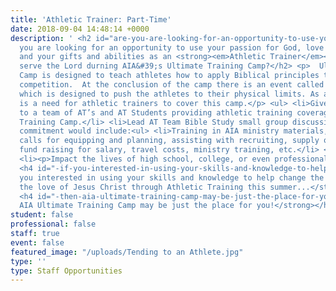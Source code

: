 ```yaml
---
title: 'Athletic Trainer: Part-Time'
date: 2018-09-04 14:48:14 +0000
description: ' <h2 id="are-you-are-looking-for-an-opportunity-to-use-your-passion-for-god-love-of-sports-and-your-gifts-and-abilities-as-an-_athletic-trainer_-to-serve-the-lord-durning-aia-s-ultimate-training-camp-">Are
  you are looking for an opportunity to use your passion for God, love of sports,
  and your gifts and abilities as an <strong><em>Athletic Trainer</em></strong> to
  serve the Lord durning AIA&#39;s Ultimate Training Camp?</h2> <p>  Ultimate Training
  Camp is designed to teach athletes how to apply Biblical principles to their athletic
  competition.  At the conclusion of the camp there is an event called the SPECIAL,
  which is designed to push the athletes to their physical limits. As a result there
  is a need for athletic trainers to cover this camp.</p> <ul> <li>Give leadership
  to a team of AT’s and AT Students providing athletic training coverage at an Ultimate
  Training Camp.</li> <li>Lead AT Team Bible Study small group discussions.</li> <li>Time
  commitment would include:<ul> <li>Training in AIA ministry materials, conference
  calls for equipping and planning, assisting with recruiting, supply ordering, and
  fund raising for salary, travel costs, ministry training, etc.</li> </ul> </li>
  <li><p>Impact the lives of high school, college, or even professional athletes</p>
  <h4 id="-if-you-interested-in-using-your-skills-and-knowledge-to-help-change-the-world-by-sharing-the-love-of-jesus-christ-through-athletic-training-this-summer-"><strong>If
  you interested in using your skills and knowledge to help change the world by sharing
  the love of Jesus Christ through Athletic Training this summer...</strong></h4>
  <h4 id="-then-aia-ultimate-training-camp-may-be-just-the-place-for-you-"><strong>Then,
  AIA Ultimate Training Camp may be just the place for you!</strong></h4> </li> </ul>'
student: false
professional: false
staff: true
event: false
featured_image: "/uploads/Tending to an Athlete.jpg"
type: ''
type: Staff Opportunities
---
```

